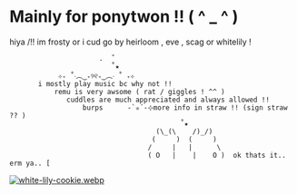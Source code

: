 # Mainly for ponytwon !! ( ^ _ ^ )

hiya /!! im frosty or i cud go by heirloom , eve , scag or whitelily !

                          .  ˚       
                             ˚★ 
                ⊹₊ ˚‧︵‿₊୨୧₊‿︵‧ ˚ ₊⊹
           i mostly play music bc why not !!
               remu is very awsome ( rat / giggles ! ^^ )
                  cuddles are much appreciated and always allowed !!
                      burps      -`✮´-⊹more info in straw !! (sign straw ?? )
                                              ˚★ 
                                        (\_(\    /)_/)
                                       (     )  (     )
                                      /     |   |      \
                                      ( O   |    |    O )  ok thats it.. erm ya.. [
[![white-lily-cookie.webp](https://i.postimg.cc/WpxggBvP/white-lily-cookie.webp)](https://postimg.cc/qgXNdZqm)
[
](https://i.postimg.cc/WpxggBvP/white-lily-cookie.webp)

